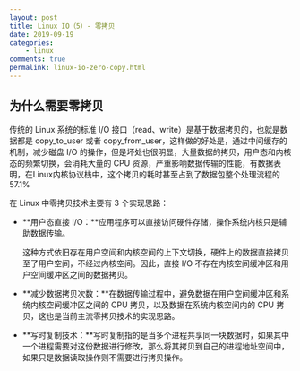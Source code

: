 ```yaml
---
layout: post
title: Linux IO（5）- 零拷贝
date: 2019-09-19
categories:
    - linux
comments: true
permalink: linux-io-zero-copy.html
---
```


## 为什么需要零拷贝

传统的  Linux 系统的标准 I/O 接口（read、write）是基于数据拷贝的，也就是数据都是 copy_to_user 或者  copy_from_user，这样做的好处是，通过中间缓存的机制，减少磁盘 I/O  的操作，但是坏处也很明显，大量数据的拷贝，用户态和内核态的频繁切换，会消耗大量的 CPU  资源，严重影响数据传输的性能，有数据表明，在Linux内核协议栈中，这个拷贝的耗时甚至占到了数据包整个处理流程的57.1%

在 Linux 中零拷贝技术主要有 3 个实现思路：

- **用户态直接 I/O：**应用程序可以直接访问硬件存储，操作系统内核只是辅助数据传输。

  这种方式依旧存在用户空间和内核空间的上下文切换，硬件上的数据直接拷贝至了用户空间，不经过内核空间。因此，直接 I/O 不存在内核空间缓冲区和用户空间缓冲区之间的数据拷贝。

- **减少数据拷贝次数：**在数据传输过程中，避免数据在用户空间缓冲区和系统内核空间缓冲区之间的 CPU 拷贝，以及数据在系统内核空间内的 CPU 拷贝，这也是当前主流零拷贝技术的实现思路。

- **写时复制技术：**写时复制指的是当多个进程共享同一块数据时，如果其中一个进程需要对这份数据进行修改，那么将其拷贝到自己的进程地址空间中，如果只是数据读取操作则不需要进行拷贝操作。

